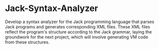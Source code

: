 # Jack-Syntax-Analyzer
Develop a syntax analyzer for the Jack programming language that parses Jack programs and generates corresponding XML files. These XML files reflect the program's structure according to the Jack grammar, laying the groundwork for the next project, which will involve generating VM code from these structures.
